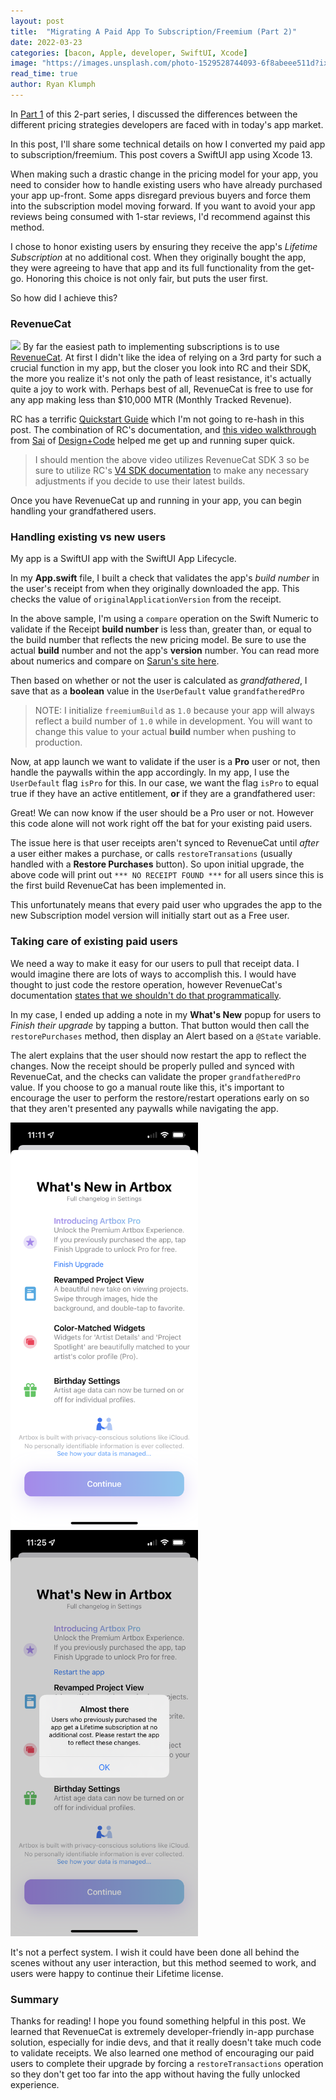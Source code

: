 ```yaml
---
layout: post
title:  "Migrating A Paid App To Subscription/Freemium (Part 2)"
date: 2022-03-23
categories: [bacon, Apple, developer, SwiftUI, Xcode]
image: "https://images.unsplash.com/photo-1529528744093-6f8abeee511d?ixlib=rb-1.2.1&ixid=MnwxMjA3fDB8MHxwaG90by1wYWdlfHx8fGVufDB8fHx8&auto=format&fit=crop&w=2670&q=80"
read_time: true
author: Ryan Klumph
---
```


In [Part 1](https://thatvirtualboy.com/migrating-paid-app-to-subscription-freemium-1/) of this 2-part series, I discussed the differences between the different pricing strategies developers are faced with in today's app market.

In this post, I'll share some technical details on how I converted my paid app to subscription/freemium. This post covers a SwiftUI app using Xcode 13.

When making such a drastic change in the pricing model for your app, you need to consider how to handle existing users who have already purchased your app up-front. Some apps disregard previous buyers and force them into the subscription model moving forward. If you want to avoid your app reviews being consumed with 1-star reviews, I'd recommend against this method.

I chose to honor existing users by ensuring they receive the app's *Lifetime Subscription* at no additional cost. When they originally bought the app, they were agreeing to have that app and its full functionality from the get-go. Honoring this choice is not only fair, but puts the user first.

So how did I achieve this?

### RevenueCat
![](https://external-content.duckduckgo.com/iu/?u=https%3A%2F%2Ffiles.readme.io%2F5c97626-OG_image.png&f=1&nofb=1)
By far the easiest path to implementing subscriptions is to use [RevenueCat](https://www.revenuecat.com). At first I didn't like the idea of relying on a 3rd party for such a crucial function in my app, but the closer you look into RC and their SDK, the more you realize it's not only the path of least resistance, it's actually quite a joy to work with. Perhaps best of all, RevenueCat is free to use for any app making less than $10,000 MTR (Monthly Tracked Revenue).

RC has a terrific [Quickstart Guide](https://docs.revenuecat.com/docs/getting-started) which I'm not going to re-hash in this post. The combination of RC's documentation, and [this video walkthrough](https://www.youtube.com/watch?v=0H2SdKf4ot0) from [Sai](https://designcode.io/instructor/sai) of [Design+Code](https://designcode.io) helped me get up and running super quick.

>I should mention the above video utilizes RevenueCat SDK 3 so be sure to utilize RC's [V4 SDK documentation](https://github.com/RevenueCat/purchases-ios/blob/main/Documentation.docc/V4_API_Migration_guide.md) to make any necessary adjustments if you decide to use their latest builds.

Once you have RevenueCat up and running in your app, you can begin handling your grandfathered users.

### Handling existing vs new users
My app is a SwiftUI app with the SwiftUI App Lifecycle.

In my **App.swift** file, I built a check that validates the app's *build number* in the user's receipt from when they originally downloaded the app. This checks the value of `originalApplicationVersion` from the receipt.

<script src="https://gist.github.com/thatvirtualboy/dce533c039c0b0d7f42f74e07e689cd1.js"></script>

In the above sample, I'm using a `compare` operation on the Swift Numeric to validate if the Receipt **build number** is less than, greater than, or equal to the build number that reflects the new pricing model. Be sure to use the actual **build** number and not the app's **version** number. You can read more about numerics and compare on [Sarun's site here](https://sarunw.com/posts/how-to-compare-two-app-version-strings-in-swift/).

Then based on whether or not the user is calculated as *grandfathered*, I save that as a **boolean** value in the `UserDefault` value `grandfatheredPro`

>NOTE: I initialize `freemiumBuild` as `1.0` because your app will always reflect a build number of `1.0` while in development. You will want to change this value to your actual **build** number when pushing to production.

Now, at app launch we want to validate if the user is a **Pro** user or not, then handle the paywalls within the app accordingly. In my app, I use the `UserDefault` flag `isPro` for this. In our case, we want the flag `isPro` to equal true if they have an active entitlement, **or** if they are a grandfathered user:

<script src="https://gist.github.com/thatvirtualboy/1eac178d6c4a28cf4d8baf4224932983.js"></script>

Great! We can now know if the user should be a Pro user or not. However this code alone will not work right off the bat for your existing paid users.

The issue here is that user receipts aren't synced to RevenueCat until *after* a user either makes a purchase, or calls `restoreTransations` (usually handled with a **Restore Purchases** button). So upon initial upgrade, the above code will print out `*** NO RECEIPT FOUND ***` for all users since this is the first build RevenueCat has been implemented in.

This unfortunately means that every paid user who upgrades the app to the new Subscription model version will initially start out as a Free user.

### Taking care of existing paid users
We need a way to make it easy for our users to pull that receipt data. I would imagine there are lots of ways to accomplish this. I would have thought to just code the restore operation, however RevenueCat's documentation [states that we shouldn't do that programmatically](https://docs.revenuecat.com/docs/restoring-purchases).

In my case, I ended up adding a note in my **What's New** popup for users to *Finish their upgrade* by tapping a button. That button would then call the `restorePurchases` method, then display an Alert based on a `@State` variable.

<script src="https://gist.github.com/thatvirtualboy/61a41eae6d1d5e6baad3375f1fcccc24.js"></script>

The alert explains that the user should now restart the app to reflect the changes. Now the receipt should be properly pulled and synced with RevenueCat, and the checks can validate the proper `grandfatheredPro` value. If you choose to go a manual route like this, it's important to encourage the user to perform the restore/restart operations early on so that they aren't presented any paywalls while navigating the app.
<p float="left">
<img src="/assets/images/artbox27new2.PNG" width="300" />
<img src="/assets/images/artbox27new1.PNG" width="300" />
</p>

It's not a perfect system. I wish it could have been done all behind the scenes without any user interaction, but this method seemed to work, and users were happy to continue their Lifetime license.

### Summary
Thanks for reading! I hope you found something helpful in this post. We learned that RevenueCat is extremely developer-friendly in-app purchase solution, especially for indie devs, and that it really doesn't take much code to validate receipts. We also learned one method of encouraging our paid users to complete their upgrade by forcing a `restoreTransactions` operation so they don't get too far into the app without having the fully unlocked experience.
